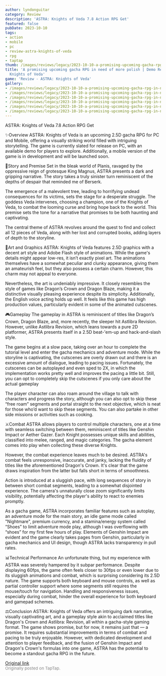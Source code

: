 ```yaml
---
author: lyndonguitar
category: Review
description: 'ASTRA: Knights of Veda 7.8 Action RPG Get'
featured: false
pubDate: 2023-10-10
tags:
- action
- mobile
- pc
- review-astra-knights-of-veda
- rpg
- taptap
thumb: /images/reviews/legacy/2023-10-10-a-promising-upcoming-gacha-rpg-in-need-of-more-polish--demo-review---astra-knights-of-ved-0.avif
title: 'A promising upcoming gacha RPG in need of more polish | Demo Review - ASTRA:
  Knights of Veda'
game: 'Review - ASTRA: Knights of Veda'
gallery:
- /images/reviews/legacy/2023-10-10-a-promising-upcoming-gacha-rpg-in-need-of-more-polish--demo-review---astra-knights-of-ved-0.avif
- /images/reviews/legacy/2023-10-10-a-promising-upcoming-gacha-rpg-in-need-of-more-polish--demo-review---astra-knights-of-ved-1.avif
- /images/reviews/legacy/2023-10-10-a-promising-upcoming-gacha-rpg-in-need-of-more-polish--demo-review---astra-knights-of-ved-2.avif
- /images/reviews/legacy/2023-10-10-a-promising-upcoming-gacha-rpg-in-need-of-more-polish--demo-review---astra-knights-of-ved-3.avif
- /images/reviews/legacy/2023-10-10-a-promising-upcoming-gacha-rpg-in-need-of-more-polish--demo-review---astra-knights-of-ved-4.avif
- /images/reviews/legacy/2023-10-10-a-promising-upcoming-gacha-rpg-in-need-of-more-polish--demo-review---astra-knights-of-ved-5.avif
---
```

ASTRA: Knights of Veda
7.8
Action
RPG
Get

✨Overview
ASTRA: Knights of Veda is an upcoming 2.5D gacha RPG for PC and Mobile, offering a visually striking world filled with intriguing storytelling. The game is currently slated for release on PC, with an available demo for players to explore. Additionally, a mobile version of the game is in development and will be launched soon.

📖Story and Premise
Set in the bleak world of Planis, ravaged by the oppressive reign of grotesque King Magnus, ASTRA presents a dark and gripping narrative. The story takes a truly sinister turn reminiscent of the depths of despair that reminded me of Berserk.

The emergence of a malevolent tree, leading to horrifying undead consequences for its victims, sets the stage for a desperate struggle. The goddess Veda intervenes, choosing a champion, one of the Knights of Veda, to combat the looming curse and bring hope back to the world. This premise sets the tone for a narrative that promises to be both haunting and captivating.

The central theme of ASTRA revolves around the quest to find and collect all 12 pieces of Veda, along with her lost and corrupted books, adding layers of depth to the storyline.

🎨Art and Graphics
ASTRA: Knights of Veda features 2.5D graphics with a decent art style and Adobe Flash style of animations. While the game's details might appear low-res, it isn’t exactly pixel art. The animations themselves have a somewhat peculiar and clunky appearance, giving them an amateurish feel, but they also possess a certain charm. However, this charm may not appeal to everyone.

Nevertheless, the art is undeniably impressive. It closely resembles the style of games like Dragon’s Crown and Dragon Blaze, making it a distinctive visually pleasing experience despite its simplicity. Additionally, the English voice acting holds up well. It feels like this game has high production values, particularly evident in some of the animated cutscenes.

🎮Gameplay
The gameplay in ASTRA is reminiscent of titles like Dragon’s Crown, Dragon Blaze, and, more recently, the sleeper hit Astlibra Revision. However, unlike Astlibra Revision, which leans towards a pure 2D platformer, ASTRA presents itself in a 2.5D beat-'em-up and hack-and-slash style.

The game begins at a slow pace, taking over an hour to complete the tutorial level and enter the gacha mechanics and adventure mode. While the storyline is captivating, the cutscenes are overly drawn out and there is an excessive amount of dialogue, leading to pacing issues. Fortunately, the cutscenes can be autoplayed and even sped to 2X, in which the implementation works pretty well and improves the pacing a little bit. Still, you can opt to completely skip the cutscenes if you only care about the actual gameplay

The player character can also roam around the village to talk with characters and progress the story, although you can also opt to skip these “free roam” segments and portal straight to the next objective, which is neat for those who’d want to skip these segments. You can also partake in other side missions or activities such as cooking.

⚔️Combat
ASTRA allows players to control multiple characters, one at a time with seamless switching between them, reminiscent of titles like Genshin Impact or Aether Gazer. Each Knight possesses unique skills and abilities, classified into melee, ranged, and magic categories. The gacha element comes into play when collecting these diverse Knights.

However, the combat experience leaves much to be desired.  ASTRA's combat feels unresponsive, inaccurate, and janky, lacking the fluidity of titles like the aforementioned Dragon's Crown. It's clear that the game draws inspiration from the latter but falls short in terms of smoothness.

Action is introduced at a sluggish pace, with long sequences of story in between short combat segments, leading to a somewhat disjointed experience. The camera's unnaturally close zoom significantly limits visibility, potentially affecting the player's ability to react to enemies promptly. 

As a gacha game, ASTRA incorporates familiar features such as autoplay, an adventure mode for the main story, an idle game mode called "Nightmare", premium currency, and a stamina/energy system called “Shoes” to limit adventure mode play, although I was overflowing with “shoes” for my first few hours of play. Elements of Genshin Impact are evident and the game clearly takes pages from Genshin, particularly in gacha mechanics and UI design, though ASTRA lacks transparency in pull rates.

📊Technical Performance
An unfortunate thing, but my experience with ASTRA was severely hampered by it subpar performance. Despite displaying 60fps, the game often feels closer to 30fps or even lower due to its sluggish animations and combat, which is surprising considering its 2.5D nature. The game supports both keyboard and mouse controls, as well as partial controller support where some segments still requires the mouse/touch for navigation. Handling and responsiveness issues, especially during combat, hinder the overall experience for both keyboard and gamepad schemes.

⚖️Conclusion
ASTRA: Knights of Veda offers an intriguing dark narrative, visually captivating art, and a gameplay style akin to acclaimed titles like Dragon's Crown and Astlibra: Revision, all within a gacha-style gaming format. The game shows promise, but for now, it remains just that — a promise. It requires substantial improvements in terms of combat and pacing to be truly enjoyable. However, with dedicated development and attention to player feedback, and the fusion of Genshin Impact and Dragon's Crown's formulas into one game, ASTRA has the potential to become a standout gacha RPG in the future.

[Original link](https://www.taptap.io/post/6409697)<br><span style="font-size: 0.95em; color: #888;">Originally posted on TapTap.</span>
